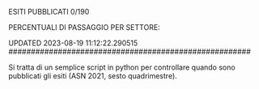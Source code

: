 ESITI PUBBLICATI 0/190 

PERCENTUALI DI PASSAGGIO PER SETTORE:

UPDATED 2023-08-19 11:12:22.290515
###################################################### 

Si tratta di un semplice script in python per controllare quando sono pubblicati gli esiti (ASN 2021, sesto quadrimestre).


